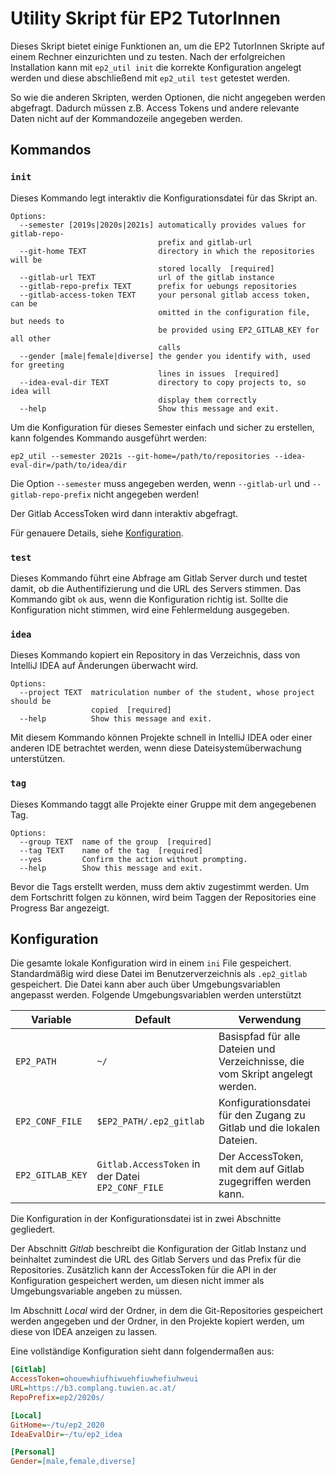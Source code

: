 # Utility Skript für EP2 TutorInnen

Dieses Skript bietet einige Funktionen an, um die EP2 TutorInnen Skripte auf einem Rechner einzurichten und zu testen.
Nach der erfolgreichen Installation kann mit `ep2_util init` die korrekte Konfiguration angelegt werden und diese abschließend mit `ep2_util test` getestet werden.

So wie die anderen Skripten, werden Optionen, die nicht angegeben werden abgefragt.
Dadurch müssen z.B. Access Tokens und andere relevante Daten nicht auf der Kommandozeile angegeben werden.

## Kommandos

### `init`

Dieses Kommando legt interaktiv die Konfigurationsdatei für das Skript an. 

```
Options:
  --semester [2019s|2020s|2021s] automatically provides values for gitlab-repo-
                                 prefix and gitlab-url
  --git-home TEXT                directory in which the repositories will be
                                 stored locally  [required]
  --gitlab-url TEXT              url of the gitlab instance
  --gitlab-repo-prefix TEXT      prefix for uebungs repositories
  --gitlab-access-token TEXT     your personal gitlab access token, can be
                                 omitted in the configuration file, but needs to
                                 be provided using EP2_GITLAB_KEY for all other
                                 calls
  --gender [male|female|diverse] the gender you identify with, used for greeting
                                 lines in issues  [required]
  --idea-eval-dir TEXT           directory to copy projects to, so idea will
                                 display them correctly
  --help                         Show this message and exit.
```

Um die Konfiguration für dieses Semester einfach und sicher zu erstellen, kann folgendes Kommando ausgeführt werden:

```shell
ep2_util --semester 2021s --git-home=/path/to/repositories --idea-eval-dir=/path/to/idea/dir
```

Die Option `--semester` muss angegeben werden, wenn `--gitlab-url` und `--gitlab-repo-prefix` nicht angegeben werden! 

Der Gitlab AccessToken wird dann interaktiv abgefragt.

Für genauere Details, siehe [Konfiguration](#konfiguration).

### `test`

Dieses Kommando führt eine Abfrage am Gitlab Server durch und testet damit, ob die Authentifizierung und die URL des Servers stimmen.
Das Kommando gibt `ok` aus, wenn die Konfiguration richtig ist.
Sollte die Konfiguration nicht stimmen, wird eine Fehlermeldung ausgegeben.

### `idea`

Dieses Kommando kopiert ein Repository in das Verzeichnis, dass von IntelliJ IDEA auf Änderungen überwacht wird.

```
Options:
  --project TEXT  matriculation number of the student, whose project should be
                  copied  [required]
  --help          Show this message and exit.
```

Mit diesem Kommando können Projekte schnell in IntelliJ IDEA oder einer anderen IDE betrachtet werden, wenn diese Dateisystemüberwachung unterstützen.

### `tag`

Dieses Kommando taggt alle Projekte einer Gruppe mit dem angegebenen Tag.

```
Options:
  --group TEXT  name of the group  [required]
  --tag TEXT    name of the tag  [required]
  --yes         Confirm the action without prompting.
  --help        Show this message and exit.
```

Bevor die Tags erstellt werden, muss dem aktiv zugestimmt werden. Um dem Fortschritt folgen zu können, wird beim Taggen der Repositories eine Progress Bar angezeigt.

## Konfiguration

Die gesamte lokale Konfiguration wird in einem `ini` File gespeichert.
Standardmäßig wird diese Datei im Benutzerverzeichnis als `.ep2_gitlab` gespeichert. Die Datei kann aber auch über Umgebungsvariablen angepasst werden.
Folgende Umgebungsvariablen werden unterstützt

| Variable         | Default                                           | Verwendung                                                   |
| ---------------- | ------------------------------------------------- | ------------------------------------------------------------ |
| `EP2_PATH`       | `~/`                                              | Basispfad für alle Dateien und Verzeichnisse, die vom Skript angelegt werden. |
| `EP2_CONF_FILE`  | `$EP2_PATH/.ep2_gitlab`                           | Konfigurationsdatei für den Zugang zu Gitlab und die lokalen Dateien. |
| `EP2_GITLAB_KEY` | `Gitlab.AccessToken` in der Datei `EP2_CONF_FILE` | Der AccessToken, mit dem auf Gitlab zugegriffen werden kann. |

Die Konfiguration in der Konfigurationsdatei ist in zwei Abschnitte gegliedert. 

Der Abschnitt *Gitlab* beschreibt die Konfiguration der Gitlab Instanz und beinhaltet zumindest die URL des Gitlab Servers und das Prefix für die Repositories.
Zusätzlich kann der AccessToken für die API in der Konfiguration gespeichert werden, um diesen nicht immer als Umgebungsvariable angeben zu müssen.

Im Abschnitt *Local* wird der Ordner, in dem die Git-Repositories gespeichert werden angegeben und der Ordner, in den Projekte kopiert werden, um diese von IDEA anzeigen zu lassen.

Eine vollständige Konfiguration sieht dann folgendermaßen aus:

```ini
[Gitlab]
AccessToken=ohouewhiufhiwuehfiuwhefiuhweui
URL=https://b3.complang.tuwien.ac.at/
RepoPrefix=ep2/2020s/

[Local]
GitHome=~/tu/ep2_2020
IdeaEvalDir=~/tu/ep2_idea

[Personal]
Gender=[male,female,diverse]
```
